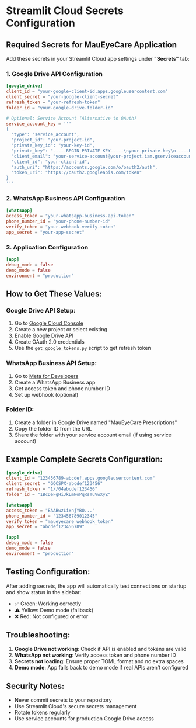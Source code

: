 # Streamlit Cloud Secrets Configuration

## Required Secrets for MauEyeCare Application

Add these secrets in your Streamlit Cloud app settings under **"Secrets"** tab:

### 1. Google Drive API Configuration

```toml
[google_drive]
client_id = "your-google-client-id.apps.googleusercontent.com"
client_secret = "your-google-client-secret"
refresh_token = "your-refresh-token"
folder_id = "your-google-drive-folder-id"

# Optional: Service Account (Alternative to OAuth)
service_account_key = '''
{
  "type": "service_account",
  "project_id": "your-project-id",
  "private_key_id": "your-key-id",
  "private_key": "-----BEGIN PRIVATE KEY-----\nyour-private-key\n-----END PRIVATE KEY-----\n",
  "client_email": "your-service-account@your-project.iam.gserviceaccount.com",
  "client_id": "your-client-id",
  "auth_uri": "https://accounts.google.com/o/oauth2/auth",
  "token_uri": "https://oauth2.googleapis.com/token"
}
'''
```

### 2. WhatsApp Business API Configuration

```toml
[whatsapp]
access_token = "your-whatsapp-business-api-token"
phone_number_id = "your-phone-number-id"
verify_token = "your-webhook-verify-token"
app_secret = "your-app-secret"
```

### 3. Application Configuration

```toml
[app]
debug_mode = false
demo_mode = false
environment = "production"
```

## How to Get These Values:

### Google Drive API Setup:
1. Go to [Google Cloud Console](https://console.cloud.google.com/)
2. Create a new project or select existing
3. Enable Google Drive API
4. Create OAuth 2.0 credentials
5. Use the `get_google_tokens.py` script to get refresh token

### WhatsApp Business API Setup:
1. Go to [Meta for Developers](https://developers.facebook.com/)
2. Create a WhatsApp Business app
3. Get access token and phone number ID
4. Set up webhook (optional)

### Folder ID:
1. Create a folder in Google Drive named "MauEyeCare Prescriptions"
2. Copy the folder ID from the URL
3. Share the folder with your service account email (if using service account)

## Example Complete Secrets Configuration:

```toml
[google_drive]
client_id = "123456789-abcdef.apps.googleusercontent.com"
client_secret = "GOCSPX-abcdef123456"
refresh_token = "1//04abcdef123456"
folder_id = "1BcDeFgHiJkLmNoPqRsTuVwXyZ"

[whatsapp]
access_token = "EAABwzLixnjYBO..."
phone_number_id = "123456789012345"
verify_token = "maueyecare_webhook_token"
app_secret = "abcdef123456789"

[app]
debug_mode = false
demo_mode = false
environment = "production"
```

## Testing Configuration:

After adding secrets, the app will automatically test connections on startup and show status in the sidebar:
- ✅ Green: Working correctly
- ⚠️ Yellow: Demo mode (fallback)
- ❌ Red: Not configured or error

## Troubleshooting:

1. **Google Drive not working**: Check if API is enabled and tokens are valid
2. **WhatsApp not working**: Verify access token and phone number ID
3. **Secrets not loading**: Ensure proper TOML format and no extra spaces
4. **Demo mode**: App falls back to demo mode if real APIs aren't configured

## Security Notes:

- Never commit secrets to your repository
- Use Streamlit Cloud's secure secrets management
- Rotate tokens regularly
- Use service accounts for production Google Drive access